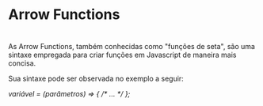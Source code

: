 # Arrow Functions <h1>

As Arrow Functions, também conhecidas como "funções de seta", são uma sintaxe empregada para criar funções em Javascript de maneira mais concisa.

Sua sintaxe pode ser observada no exemplo a seguir: 

_variável = (parâmetros) => { /* … */ };_
